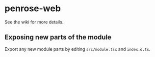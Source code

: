 # penrose-web

See the wiki for more details.

## Exposing new parts of the module

Export any new module parts by editing `src/module.tsx` and `index.d.ts`.
